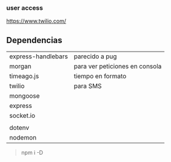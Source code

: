 ### user access
https://www.twilio.com/
<!---
  user: iiotatlas.test@gmail.com
  pass: AtlasAutomation
-->

## Dependencias
|  |  |
| --- | --- |
| express-handlebars | parecido a pug |
| morgan | para ver peticiones en consola |
| timeago.js | tiempo en formato |
| twilio | para SMS |
| mongoose |  |
| express |  |
| socket.io |  |
|  |  |
| dotenv |  |
| nodemon |  |

> npm i -D <dependecias de desarrollo>
